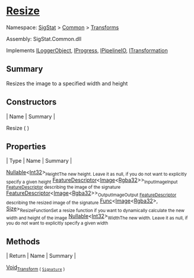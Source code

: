 # [Resize](./Resize.md)

Namespace: [SigStat]() > [Common](./../README.md) > [Transforms](./README.md)

Assembly: SigStat.Common.dll

Implements [ILoggerObject](./../ILoggerObject.md), [IProgress](./../Helpers/IProgress.md), [IPipelineIO](./../Pipeline/IPipelineIO.md), [ITransformation](./../ITransformation.md)

## Summary
Resizes the image to a specified width and height

## Constructors

| Name | Summary | 

Resize (  )<sub></sub>


## Properties

| Type | Name | Summary | 

[Nullable](https://docs.microsoft.com/en-us/dotnet/api/System.Nullable-1)\<[Int32](https://docs.microsoft.com/en-us/dotnet/api/System.Int32)><sub>Height</sub><sub>The new height. Leave it as null, if you do not want to explicitly specify a given height</sub>
[FeatureDescriptor](./../FeatureDescriptor-1.md)\<[Image](./Resize.md)\<[Rgba32](./Resize.md)>><sub>InputImage</sub><sub>Input [FeatureDescriptor](https://github.com/hargitomi97/sigstat/blob/master/docs/md/SigStat/Common/FeatureDescriptor.md) describing the image of the signature</sub>
[FeatureDescriptor](./../FeatureDescriptor-1.md)\<[Image](./Resize.md)\<[Rgba32](./Resize.md)>><sub>OutputImage</sub><sub>Output [FeatureDescriptor](https://github.com/hargitomi97/sigstat/blob/master/docs/md/SigStat/Common/FeatureDescriptor.md) describing the resized image of the signature</sub>
[Func](https://docs.microsoft.com/en-us/dotnet/api/System.Func-2)\<[Image](./Resize.md)\<[Rgba32](./Resize.md)>, [Size](./Resize.md)><sub>ResizeFunction</sub><sub>Set a resize function if you want to dynamically calculate the new width and height of the image</sub>
[Nullable](https://docs.microsoft.com/en-us/dotnet/api/System.Nullable-1)\<[Int32](https://docs.microsoft.com/en-us/dotnet/api/System.Int32)><sub>Width</sub><sub>The new width. Leave it as null, if you do not want to explicitly specify a given width</sub>


## Methods

| Return | Name | Summary | 

[Void](https://docs.microsoft.com/en-us/dotnet/api/System.Void)<sub>[Transform](./Methods/Resize-100663714.md) ( [`Signature`](./../Signature.md) )</sub><sub></sub>



